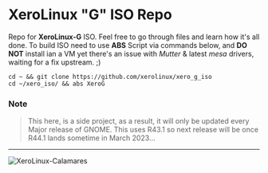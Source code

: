 # XeroLinux "G" ISO Repo

Repo for **XeroLinux-G** ISO. Feel free to go through files and learn how it's all done. To build ISO need to use **ABS** Script via commands below, and **DO NOT** install ian a VM yet there's an issue with *Mutter* & latest *mesa* drivers, waiting for a fix upstream. ;)

```
cd ~ && git clone https://github.com/xerolinux/xero_g_iso
cd ~/xero_iso/ && abs XeroG
```
### Note
> This here, is a side project, as a result, it will only be updated every Major release of GNOME. 
> This uses R43.1 so next release will be once R44.1 lands sometime in March 2023...
-----------------------------------------------------------------


![XeroLinux-Calamares](https://i.imgur.com/9sjGFSN.png)
